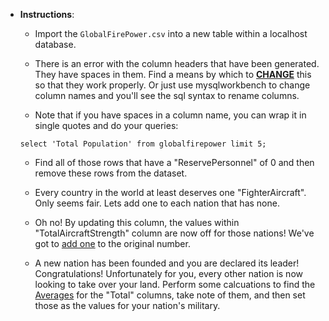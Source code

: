 * **Instructions**:

    * Import the `GlobalFirePower.csv` into a new table within a localhost database.

    * There is an error with the column headers that have been generated. They have spaces in them. Find a means by which to [**CHANGE**](https://stackoverflow.com/a/40866162) this so that they work properly.  Or just use mysqlworkbench to change column names and you'll see the sql syntax to rename columns.

    * Note that if you have spaces in a column name, you can wrap it in single quotes and do your queries:
    ```
    select 'Total Population' from globalfirepower limit 5;
    ```

    * Find all of those rows that have a "ReservePersonnel" of 0 and then remove these rows from the dataset.

    * Every country in the world at least deserves one "FighterAircraft". Only seems fair. Lets add one to each nation that has none.

    * Oh no! By updating this column, the values within "TotalAircraftStrength" column are now off for those nations! We've got to [add one](https://stackoverflow.com/a/2680352) to the original number.

    * A new nation has been founded and you are declared its leader! Congratulations! Unfortunately for you, every other nation is now looking to take over your land. Perform some calcuations to find the [Averages](https://www.w3schools.com/sql/sql_count_avg_sum.asp) for the "Total" columns, take note of them, and then set those as the values for your nation's military.